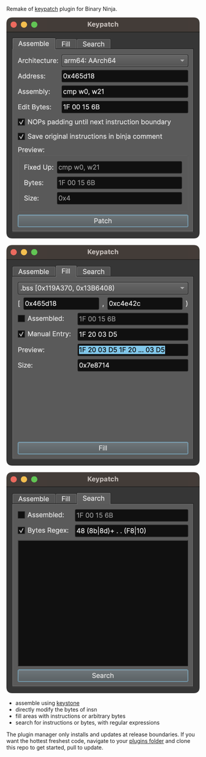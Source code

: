 Remake of [keypatch](https://github.com/keystone-engine/keypatch) plugin for Binary Ninja.

![image.png](assets/image.png)

![image.png](assets/image1.png)

![image.png](assets/image2.png)

* assemble using [keystone](https://www.keystone-engine.org/)
* directly modify the bytes of insn
* fill areas with instructions or arbitrary bytes
* search for instructions or bytes, with regular expressions

The plugin manager only installs and updates at release boundaries. If you want the hottest freshest code, navigate to your [plugins folder](https://docs.binary.ninja/guide/plugins.html) and clone this repo to get started, pull to update.
